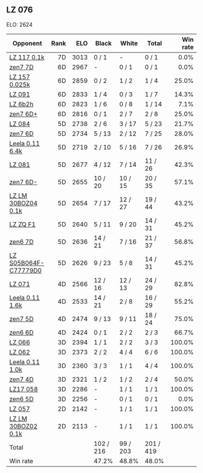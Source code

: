 ## LZ 076 ##

ELO: 2624

Opponent | Rank | ELO | Black | White | Total | Win rate
---------|-----:|----:|-------|-------|-------|-------:
[LZ 117 0.1k](LZ%20117%200.1k.md) | 7D | 3013 | 0 / 1 | - | 0 / 1 | 0.0%
[zen7 7D](zen7%207D.md) | 6D | 2967 | - | 0 / 1 | 0 / 1 | 0.0%
[LZ 157 0.025k](LZ%20157%200.025k.md) | 6D | 2859 | 0 / 2 | 1 / 2 | 1 / 4 | 25.0%
[LZ 091](LZ%20091.md) | 6D | 2833 | 1 / 4 | 0 / 3 | 1 / 7 | 14.3%
[LZ 6b2h](LZ%206b2h.md) | 6D | 2823 | 1 / 6 | 0 / 8 | 1 / 14 | 7.1%
[zen7 6D+](zen7%206D+.md) | 6D | 2816 | 0 / 1 | 2 / 7 | 2 / 8 | 25.0%
[LZ 084](LZ%20084.md) | 5D | 2738 | 2 / 6 | 3 / 17 | 5 / 23 | 21.7%
[zen7 6D](zen7%206D.md) | 5D | 2734 | 5 / 13 | 2 / 12 | 7 / 25 | 28.0%
[Leela 0.11 6.4k](Leela%200.11%206.4k.md) | 5D | 2719 | 2 / 10 | 5 / 16 | 7 / 26 | 26.9%
[LZ 081](LZ%20081.md) | 5D | 2677 | 4 / 12 | 7 / 14 | 11 / 26 | 42.3%
[zen7 6D-](zen7%206D-.md) | 5D | 2655 | 10 / 20 | 10 / 15 | 20 / 35 | 57.1%
[LZ LM 30BOZ04 0.1k](LZ%20LM%2030BOZ04%200.1k.md) | 5D | 2654 | 7 / 17 | 12 / 27 | 19 / 44 | 43.2%
[LZ ZQ F1](LZ%20ZQ%20F1.md) | 5D | 2640 | 5 / 11 | 9 / 20 | 14 / 31 | 45.2%
[zen6 7D](zen6%207D.md) | 5D | 2636 | 14 / 21 | 7 / 16 | 21 / 37 | 56.8%
[LZ S05B064F-C77779D0](LZ%20S05B064F-C77779D0.md) | 5D | 2626 | 9 / 23 | 5 / 8 | 14 / 31 | 45.2%
[LZ 071](LZ%20071.md) | 4D | 2566 | 12 / 16 | 12 / 13 | 24 / 29 | 82.8%
[Leela 0.11 1.6k](Leela%200.11%201.6k.md) | 4D | 2533 | 14 / 21 | 2 / 8 | 16 / 29 | 55.2%
[zen7 5D](zen7%205D.md) | 4D | 2474 | 9 / 13 | 9 / 11 | 18 / 24 | 75.0%
[zen6 6D](zen6%206D.md) | 4D | 2424 | 0 / 1 | 2 / 2 | 2 / 3 | 66.7%
[LZ 066](LZ%20066.md) | 3D | 2394 | 1 / 1 | 2 / 2 | 3 / 3 | 100.0%
[LZ 062](LZ%20062.md) | 3D | 2373 | 2 / 2 | 4 / 4 | 6 / 6 | 100.0%
[Leela 0.11 1.0k](Leela%200.11%201.0k.md) | 3D | 2360 | 3 / 3 | 1 / 1 | 4 / 4 | 100.0%
[zen7 4D](zen7%204D.md) | 3D | 2321 | 1 / 2 | 1 / 2 | 2 / 4 | 50.0%
[LZ17 058](LZ17%20058.md) | 3D | 2286 | - | 1 / 1 | 1 / 1 | 100.0%
[zen6 5D](zen6%205D.md) | 3D | 2256 | - | 0 / 1 | 0 / 1 | 0.0%
[LZ 057](LZ%20057.md) | 2D | 2142 | - | 1 / 1 | 1 / 1 | 100.0%
[LZ LM 30BOZ02 0.1k](LZ%20LM%2030BOZ02%200.1k.md) | 2D | 2113 | - | 1 / 1 | 1 / 1 | 100.0%
Total | | | 102 / 216 | 99 / 203 | 201 / 419 | 
Win rate| | | 47.2% | 48.8% | 48.0% | 
